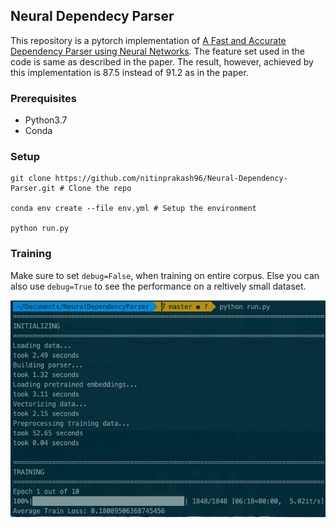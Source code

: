 ## Neural Dependecy Parser

This repository is a pytorch implementation of [A Fast and Accurate Dependency Parser using Neural Networks](https://cs.stanford.edu/~danqi/papers/emnlp2014.pdf). The feature set used in the code is same as described in the paper. The result, however, achieved by this implementation is 87.5 instead of 91.2 as in the paper.

### Prerequisites

- Python3.7
- Conda

### Setup

```
git clone https://github.com/nitinprakash96/Neural-Dependency-Parser.git # Clone the repo

conda env create --file env.yml # Setup the environment

python run.py 
```

### Training

Make sure to set `debug=False`, when training on entire corpus. Else you can also use `debug=True` to see the performance on a reltively small dataset.

![training](images/train.png)